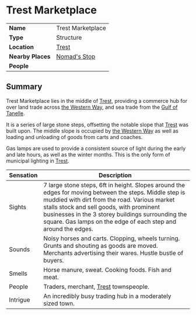 # Trest Marketplace

|||
| --- | --- |
| **Name** | Trest Marketplace | place.4
| **Type** | Structure |
| **Location** | [Trest](../settlements/towns/trest.md) |
| **Nearby Places** | [Nomad's Stop](../buildings/inns-taverns/nomads-stop.md) |
| **People** | |

## Summary

Trest Marketplace lies in the middle of [Trest](../settlements/towns/trest.md), providing a commerce hub for over land trade across [the Western Way](../roads/the-western-way.md), and sea trade from the [Gulf of Tanelle](../topography/seas-bays/gulf-of-tanelle.md).

It is a series of large stone steps, offsetting the notable slope that [Trest](../settlements/towns/trest.md) was built upon. The middle slope is occupied by [the Western Way](../roads/the-western-way.md) as well as loading and unloading of goods from carts and coaches.

Gas lamps are used to provide a consistent source of light during the early and late hours, as well as the winter months. This is the only form of municipal lighting in [Trest](../settlements/towns/trest.md).

| Sensation | Description |
| ---- | --- |
| Sights | 7 large stone steps, 6ft in height. Slopes around the edges for moving between the steps. Middle step is muddied with dirt from the road. Various market stalls stock and sell goods, with prominent businesses in the 3 storey buildings surrounding the square. Gas lamps on the edge of each step and around the edges. |
| Sounds | Noisy horses and carts. Clopping, wheels turning. Grunts and shouting as goods are moved. Merchants advertising their wares. Hustle bustle of buyers. |
| Smells | Horse manure, sweat. Cooking foods. Fish and meat. |
| People | Traders, merchant, [Trest](../settlements/towns/trest.md) townspeople. |
| Intrigue | An incredibly busy trading hub in a moderately sized town. |
